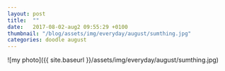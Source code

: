 ```yaml
---
layout: post
title:  ""
date:   2017-08-02-aug2 09:55:29 +0100
thumbnail: "/blog/assets/img/everyday/august/sumthing.jpg"
categories: doodle august
---
```


![my photo]({{ site.baseurl }}/assets/img/everyday/august/sumthing.jpg)